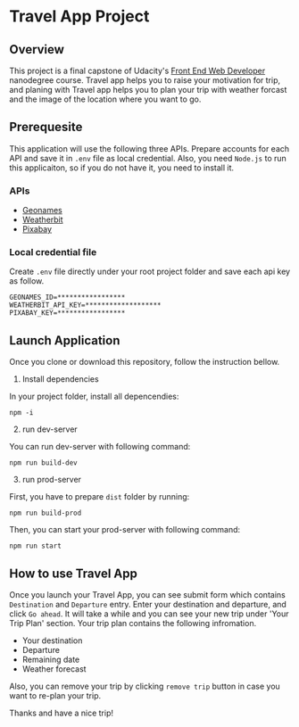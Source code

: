 # Travel App Project

## Overview

This project is a final capstone of Udacity's [Front End Web Developer](https://www.udacity.com/course/front-end-web-developer-nanodegree--nd0011) nanodegree course. Travel app helps you to raise your motivation for trip, and planing with Travel app helps you to plan your trip with weather forcast and the image of the location where you want to go.

## Prerequesite

This application will use the following three APIs. Prepare accounts for each API and save it in `.env` file as local credential.
Also, you need `Node.js` to run this applicaiton, so if you do not have it, you need to install it.

### APIs

- [Geonames](http://www.geonames.org/export/web-services.html)
- [Weatherbit](https://www.weatherbit.io/account/create)
- [Pixabay](https://pixabay.com/api/docs/)

### Local credential file

Create `.env` file directly under your root project folder and  save each api key as follow.

```
GEONAMES_ID=*****************
WEATHERBIT_API_KEY=*******************
PIXABAY_KEY=*****************
```

## Launch Application

Once you clone or download this repository, follow the instruction bellow.

1. Install dependencies

  In your project folder, install all depencendies:
  ```
  npm -i
  ```

2. run dev-server

  You can run dev-server with following command:
  ```
  npm run build-dev
  ```

3. run prod-server

  First, you have to prepare `dist` folder by running:
  ```
  npm run build-prod
  ```
  Then, you can start your prod-server with following command:
  ```
  npm run start
  ```

## How to use Travel App

Once you launch your Travel App, you can see submit form which contains `Destination` and `Departure` entry. Enter your destination and departure, and click `Go ahead`.
It will take a while and you can see your new trip under 'Your Trip Plan' section. Your trip plan contains the following infromation.
- Your destination
- Departure
- Remaining date
- Weather forecast

Also, you can remove your trip by clicking `remove trip` button in case you want to re-plan your trip.

Thanks and have a nice trip!